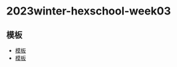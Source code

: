 # 2023winter-hexschool-week03

## 模板

- [模板](https://codepen.io/hexschool/pen/poeJxXJ?editors=1010)
- [模板](https://codepen.io/hexschool/pen/vYxOVjd?editors=1000)
